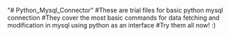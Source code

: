 "# Python_Mysql_Connector" 
#These are trial files for basic python mysql connection 
#They cover the most basic commands for data fetching and modification in mysql using python as an interface
#Try them all now! :)
